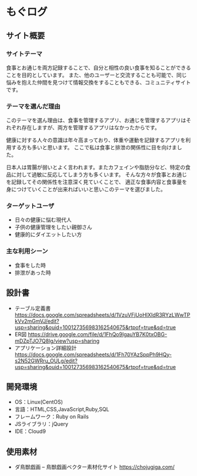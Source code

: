# もぐログ

## サイト概要

### サイトテーマ
食事とお通じを両方記録することで、自分と相性の良い食事を知ることができることを目的としています。
また、他のユーザーと交流することも可能で、同じ悩みを抱えた仲間を見つけて情報交換をすることもできる、コミュニティサイトです。

### テーマを選んだ理由
このテーマを選ん理由は、食事を管理するアプリ、お通じを管理するアプリはそれぞれ存在しますが、両方を管理するアプリはなかったからです。

健康に対する人々の意識は年々高まっており、体重や運動を記録するアプリを利用する方も多いと思います。
ここで私は食事と排泄の関係性に目を向けました。

日本人は胃腸が弱いとよく言われます。またカフェインや脂肪分など、特定の食品に対して過敏に反応してしまう方も多くいます。
そんな方々が食事とお通じを記録してその関係性を注意深く見ていくことで、
適正な食事内容と食事量を身につけていくことが出来ればいいと思いこのテーマを選びました。


### ターゲットユーザ
- 日々の健康に悩む現代人
- 子供の健康管理をしたい親御さん
- 健康的にダイエットしたい方

### 主な利用シーン
- 食事をした時
- 排泄があった時

## 設計書
- テーブル定義書 https://docs.google.com/spreadsheets/d/1VzuVFjUoHIXIdR3RYzLWwTPkVv2mGmVJ/edit?usp=sharing&ouid=100127356983162540675&rtpof=true&sd=true
- ER図 https://drive.google.com/file/d/1FhQo9IgauYB7K0txOBG-mDZpTJO7Q8lg/view?usp=sharing
- アプリケーション詳細設計 https://docs.google.com/spreadsheets/d/1Fh70YAzSppPh9HQy-s2N52GWRru_OULg/edit?usp=sharing&ouid=100127356983162540675&rtpof=true&sd=true

## 開発環境
- OS：Linux(CentOS)
- 言語：HTML,CSS,JavaScript,Ruby,SQL
- フレームワーク：Ruby on Rails
- JSライブラリ：jQuery
- IDE：Cloud9

## 使用素材
- ダ鳥獣戯画 – 鳥獣戯画ベクター素材化サイト https://chojugiga.com/